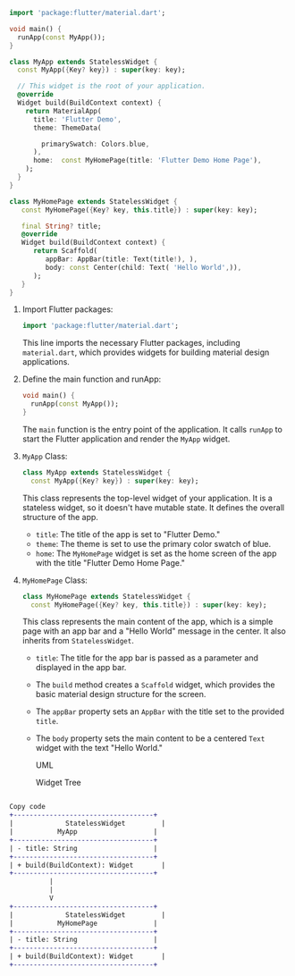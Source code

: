 ```dart
import 'package:flutter/material.dart';

void main() {
  runApp(const MyApp());
}

class MyApp extends StatelessWidget {
  const MyApp({Key? key}) : super(key: key);

  // This widget is the root of your application.
  @override
  Widget build(BuildContext context) {
    return MaterialApp(
      title: 'Flutter Demo',
      theme: ThemeData(

        primarySwatch: Colors.blue,
      ),
      home:  const MyHomePage(title: 'Flutter Demo Home Page'),
    );
  }
}

class MyHomePage extends StatelessWidget {
   const MyHomePage({Key? key, this.title}) : super(key: key);

   final String? title;
   @override
   Widget build(BuildContext context) {
      return Scaffold(
         appBar: AppBar(title: Text(title!), ),
         body: const Center(child: Text( 'Hello World',)),
      );
   }
}

```

1. Import Flutter packages:

   ```dart
   import 'package:flutter/material.dart';
   ```

   This line imports the necessary Flutter packages, including `material.dart`, which provides widgets for building material design applications.

2. Define the main function and runApp:

   ```dart
   void main() {
     runApp(const MyApp());
   }
   ```

   The `main` function is the entry point of the application. It calls `runApp` to start the Flutter application and render the `MyApp` widget.

3. `MyApp` Class:

   ```dart
   class MyApp extends StatelessWidget {
     const MyApp({Key? key}) : super(key: key);
   ```

   This class represents the top-level widget of your application. It is a stateless widget, so it doesn't have mutable state. It defines the overall structure of the app.

   - `title`: The title of the app is set to "Flutter Demo."
   - `theme`: The theme is set to use the primary color swatch of blue.
   - `home`: The `MyHomePage` widget is set as the home screen of the app with the title "Flutter Demo Home Page."

4. `MyHomePage` Class:

   ```dart
   class MyHomePage extends StatelessWidget {
     const MyHomePage({Key? key, this.title}) : super(key: key);
   ```

   This class represents the main content of the app, which is a simple page with an app bar and a "Hello World" message in the center. It also inherits from `StatelessWidget`.

   - `title`: The title for the app bar is passed as a parameter and displayed in the app bar.
   - The `build` method creates a `Scaffold` widget, which provides the basic material design structure for the screen.
   - The `appBar` property sets an `AppBar` with the title set to the provided `title`.
   - The `body` property sets the main content to be a centered `Text` widget with the text "Hello World."

     UML


     Widget Tree

     

```diff

Copy code
+-----------------------------------+
|             StatelessWidget         |
|           MyApp                   |
+-----------------------------------+
| - title: String                   |
+-----------------------------------+
| + build(BuildContext): Widget       |
+-----------------------------------+
          |
          |
          V
+-----------------------------------+
|             StatelessWidget         |
|           MyHomePage              |
+-----------------------------------+
| - title: String                   |
+-----------------------------------+
| + build(BuildContext): Widget       |
+-----------------------------------+
```
